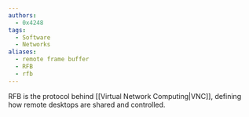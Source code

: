 ```yaml
---
authors: 
  - 0x4248
tags:
  - Software
  - Networks
aliases:
  - remote frame buffer
  - RFB
  - rfb
---
```

RFB is the protocol behind [[Virtual Network Computing|VNC]], defining how remote desktops are shared and controlled.
